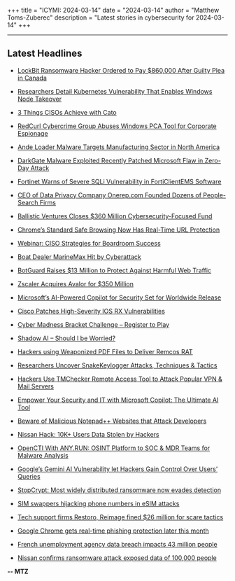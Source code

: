 +++
title = "ICYMI: 2024-03-14"
date = "2024-03-14"
author = "Matthew Toms-Zuberec"
description = "Latest stories in cybersecurity for 2024-03-14"
+++

---------------------------------------------------------------------------
## Latest Headlines
- [LockBit Ransomware Hacker Ordered to Pay $860,000 After Guilty Plea in Canada](https://thehackernews.com/2024/03/lockbit-ransomware-hacker-ordered-to.html)

- [Researchers Detail Kubernetes Vulnerability That Enables Windows Node Takeover](https://thehackernews.com/2024/03/researchers-detail-kubernetes.html)

- [3 Things CISOs Achieve with Cato](https://thehackernews.com/2024/03/3-things-cisos-achieve-with-cato.html)

- [RedCurl Cybercrime Group Abuses Windows PCA Tool for Corporate Espionage](https://thehackernews.com/2024/03/redcurl-cybercrime-group-abuses-windows.html)

- [Ande Loader Malware Targets Manufacturing Sector in North America](https://thehackernews.com/2024/03/ande-loader-malware-targets.html)

- [DarkGate Malware Exploited Recently Patched Microsoft Flaw in Zero-Day Attack](https://thehackernews.com/2024/03/darkgate-malware-exploits-recently.html)

- [Fortinet Warns of Severe SQLi Vulnerability in FortiClientEMS Software](https://thehackernews.com/2024/03/fortinet-warns-of-severe-sqli.html)

- [CEO of Data Privacy Company Onerep.com Founded Dozens of People-Search Firms](https://krebsonsecurity.com/2024/03/ceo-of-data-privacy-company-onerep-com-founded-dozens-of-people-search-firms/)

- [Ballistic Ventures Closes $360 Million Cybersecurity-Focused Fund](https://www.securityweek.com/ballistic-ventures-closes-360-million-cybersecurity-focused-fund/)

- [Chrome’s Standard Safe Browsing Now Has Real-Time URL Protection](https://www.securityweek.com/chromes-standard-safe-browsing-now-has-real-time-url-protection/)

- [Webinar: CISO Strategies for Boardroom Success](https://www.securityweek.com/webinar-today-ciso-strategies-for-boardroom-success/)

- [Boat Dealer MarineMax Hit by Cyberattack](https://www.securityweek.com/boat-dealer-marinemax-hit-by-cyberattack/)

- [BotGuard Raises $13 Million to Protect Against Harmful Web Traffic](https://www.securityweek.com/botguard-raises-13-million-to-protect-against-harmful-web-traffic/)

- [Zscaler Acquires Avalor for $350 Million](https://www.securityweek.com/zscaler-acquires-avalor-for-350-million/)

- [Microsoft’s AI-Powered Copilot for Security Set for Worldwide Release](https://www.securityweek.com/microsoft-copilot-for-security-official-launch-date-announced/)

- [Cisco Patches High-Severity IOS RX Vulnerabilities](https://www.securityweek.com/cisco-patches-high-severity-ios-rx-vulnerabilities/)

- [Cyber Madness Bracket Challenge – Register to Play](https://www.securityweek.com/cyber-madness-bracket-challenge-register-to-play-2/)

- [Shadow AI – Should I be Worried?](https://www.securityweek.com/shadow-ai-should-i-be-worried/)

- [Hackers using Weaponized PDF Files to Deliver Remcos RAT](https://cybersecuritynews.com/hackers-using-weaponized/)

- [Researchers Uncover SnakeKeylogger Attacks, Techniques & Tactics](https://cybersecuritynews.com/researchers-uncover-snakekeylogger/)

- [Hackers Use TMChecker Remote Access Tool to Attack Popular VPN & Mail Servers](https://cybersecuritynews.com/hackers-use-tmchecker-remote/)

- [Empower Your Security and IT with Microsoft Copilot: The Ultimate AI Tool](https://cybersecuritynews.com/microsoft-copilot-security/)

- [Beware of Malicious Notepad++ Websites that Attack Developers](https://cybersecuritynews.com/beware-of-malicious-notepad/)

- [Nissan Hack: 10K+ Users Data Stolen by Hackers](https://cybersecuritynews.com/nissan-hack-10k-users-data-stolen-by-hackers/)

- [OpenCTI With ANY.RUN: OSINT Platform to SOC & MDR Teams for Malware Analysis](https://cybersecuritynews.com/opencti/)

- [Google’s Gemini AI Vulnerability let Hackers Gain Control Over Users’ Queries](https://cybersecuritynews.com/googles-gemini-ai-vulnerability/)

- [StopCrypt: Most widely distributed ransomware now evades detection](https://www.bleepingcomputer.com/news/security/stopcrypt-most-widely-distributed-ransomware-now-evades-detection/)

- [SIM swappers hijacking phone numbers in eSIM attacks](https://www.bleepingcomputer.com/news/security/sim-swappers-hijacking-phone-numbers-in-esim-attacks/)

- [Tech support firms Restoro, Reimage fined $26 million for scare tactics](https://www.bleepingcomputer.com/news/security/tech-support-firms-restoro-reimage-fined-26-million-for-scare-tactics/)

- [Google Chrome gets real-time phishing protection later this month](https://www.bleepingcomputer.com/news/google/google-chrome-gets-real-time-phishing-protection-later-this-month/)

- [French unemployment agency data breach impacts 43 million people](https://www.bleepingcomputer.com/news/security/french-unemployment-agency-data-breach-impacts-43-million-people/)

- [Nissan confirms ransomware attack exposed data of 100,000 people](https://www.bleepingcomputer.com/news/security/nissan-confirms-ransomware-attack-exposed-data-of-100-000-people/)

**-- MTZ**